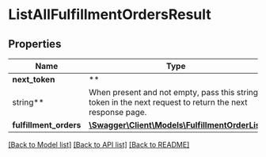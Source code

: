 # ListAllFulfillmentOrdersResult

## Properties

Name | Type | Description | Notes
------------ | ------------- | ------------- | -------------
**next_token** | **
string** | When present and not empty, pass this string token in the next request to return the next response page. | [optional]
**fulfillment_orders** | [**\Swagger\Client\Models\FulfillmentOrderList**](FulfillmentOrderList.md) |  | [optional]

[[Back to Model list]](../../README.md#documentation-for-models) [[Back to API list]](../../README.md#documentation-for-api-endpoints) [[Back to README]](../../README.md)

